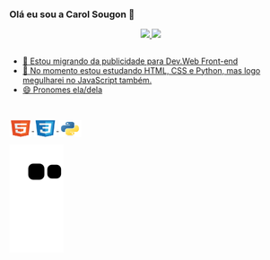 ### Olá eu sou a Carol Sougon 👋

<div align="center">
  <a href="https://github.com/carolinesougon">
  <img height="180em" src="https://github-readme-stats.vercel.app/api?username=carolinesougon&show_icons=true&theme=dracula&include_all_commits=true&count_private=true"/>
  <img height="180em" src="https://github-readme-stats.vercel.app/api/top-langs/?username=carolinesougon&layout=compact&langs_count=7&theme=dracula"/>
</div>
  
  ##
  
- 🔭 Estou migrando da publicidade para Dev.Web Front-end
- 🌱 No momento estou estudando HTML, CSS e Python, mas logo megulharei no JavaScript também.
- 😄 Pronomes ela/dela

##
  
  <div style="display: inline_block"><br>
  <img align="center" alt="Rafa-HTML" height="30" width="40" src="https://raw.githubusercontent.com/devicons/devicon/master/icons/html5/html5-original.svg">
  <img align="center" alt="Rafa-CSS" height="30" width="40" src="https://raw.githubusercontent.com/devicons/devicon/master/icons/css3/css3-original.svg">
  <img align="center" alt="Rafa-Python" height="30" width="40" src="https://raw.githubusercontent.com/devicons/devicon/master/icons/python/python-original.svg">
</div>
  
  ![Snake animation](https://github.com/rafaballerini/rafaballerini/blob/output/github-contribution-grid-snake.svg)
